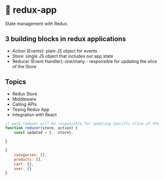 # 💬 redux-app

State management with Redux.

## 3 building blocks in redux applications

- Action (Events): plain JS object for events
- Store: single JS object that includes our app state
- Reducer (Event Handler): one/many - responsible for updating the slice of the Store

## Topics

- Redux Store
- Middleware
- Calling APIs
- Tesing Redux App
- Integration with React

```javascript
// each reducer will be responsible for updating specific slice of the store
function reducer(store, action) {
    const updated = {...store};

}

{
    categories: [],
    products: [],
    cart: {},
    user: {}
}
```

